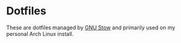 # Dotfiles

These are dotfiles managed by [GNU Stow](https://www.gnu.org/software/stow/) and primarily used on my personal Arch Linux install.
